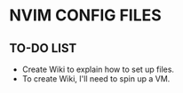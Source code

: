 # NVIM CONFIG FILES

## TO-DO LIST

* Create Wiki to explain how to set up files.
* To create Wiki, I'll need to spin up a VM.
